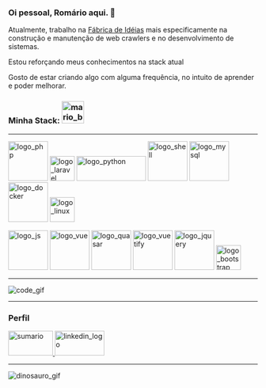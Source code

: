 ### Oi pessoal, Romário aqui. 👋

Atualmente, trabalho na [Fábrica de Idéias](http://www.fabricadeideias.com.br)
mais especificamente na construção e manutenção de web crawlers e no desenvolvimento de sistemas.

Estou reforçando meus conhecimentos na stack atual

Gosto de estar criando algo com alguma frequência, no intuito de aprender e poder melhorar.


### Minha Stack: <img src="https://camo.githubusercontent.com/7ec011bc3e41ab177db1946c5d64c85823c6cac3/68747470733a2f2f67697465652e636f6d2f736b796b65796a6f6b65722f506963436c6f75642f7261772f6d61737465722f696d672f4d6172696f5f48656c6c6f5f4269672e676966" alt="mario_bros_img" width="45">

<hr/>

<p>
    <img src="https://www.php.net/images/logos/new-php-logo.png" alt="logo_php" width="80" title="PHP" left="20">
    <img src="https://laravel.com/img/logomark.min.svg" alt="logo_laravel" width="50" title="Laravel">
    <img src="https://www.python.org/static/community_logos/python-logo-master-v3-TM.png" alt="logo_python" width="140" height="50 title="Python">
    <img src="https://bashlogo.com/img/logo/jpg/full_colored_light.jpg" alt="logo_shell" width="80" title="Shell script">
    <img src="https://www.mysql.com/common/logos/logo-mysql-170x115.png" alt="logo_mysql" width="80">
    <img src="https://covid.romarioarruda.dev/statics/logos/docker.png" alt="logo_docker" width="80">
    <img src="https://upload.wikimedia.org/wikipedia/commons/a/af/Tux.png" alt="logo_linux" width="50" title="Linux">
</p>

<p>
    <img src="https://codigosimples.net/wp-content/uploads/2014/04/web-300x175.png" alt="logo_js" width="80" title="JS">
    <img src="https://covid.romarioarruda.dev/statics/logos/vue.png" alt="logo_vue" width="80">
    <img src="https://covid.romarioarruda.dev/statics/logos/quasar.png" alt="logo_quasar" width="80">
    <img src="https://cdn.vuetifyjs.com/docs/images/logos/vuetify-logo-light-text.svg" alt="logo_vuetify" width="80">
    <img src="https://www.vectorlogo.zone/logos/jquery/jquery-ar21.svg" alt="logo_jquery" width="80">
    <img src="https://p.kindpng.com/picc/s/485-4850258_bootstrap-logo-png-image-free-download-searchpng-logos.png" alt="logo_bootstrap" width="50">
</p>


<hr/>

<img src="https://camo.githubusercontent.com/b5a4a8e12cdfb0a3fa86f9e5762a84f3f5ec95bf/68747470733a2f2f6d656469612e67697068792e636f6d2f6d656469612f6949716d4d3574546a6d704f42396d70626e2f67697068792e676966" alt="code_gif">

<hr/>

### Perfil
<p>
  <a href="https://profile-summary-for-github.com/user/romarioarruda">
    <img src="https://camo.githubusercontent.com/fd57212e5375a45e23cc44625a982540cb3a5444/68747470733a2f2f77372e706e6777696e672e636f6d2f706e67732f3636342f3939382f706e672d7472616e73706172656e742d7069652d63686172742d636f6d70757465722d69636f6e732d636972636c652d6d6f6e6f6368726f6d652d67726170682d6f662d612d66756e6374696f6e2d7069652e706e67" width="90" height="50" title="Sumário" alt="sumario">
  </a>
  
  <a href="https://www.linkedin.com/in/rom%C3%A1rio-arruda/">
      <img src="https://camo.githubusercontent.com/7ea515d2827c69cd00b9009798b7bdd2d9446629/68747470733a2f2f73696d706c6569636f6e732e6f72672f69636f6e732f6c696e6b6564696e2e737667" width="100" height="50" alt="linkedin_logo" title="Perfil do Linkedin">
  </a>
</p>
<hr/>
<p>
  <img src="https://camo.githubusercontent.com/1cd0c79ca9df8a8ac3cd27e1ca8018f02b27c77b/68747470733a2f2f67697465652e636f6d2f736b796b65796a6f6b65722f506963436c6f75642f7261772f6d61737465722f696d672f64696e6f2e676966" alt="dinosauro_gif">
</p>
